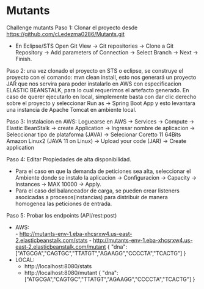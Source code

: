 # Mutants
Challenge mutants 
Paso 1: Clonar el proyecto desde https://github.com/cLedezma0286/Mutants.git
  * En Eclipse/STS Open Git View -> Git repositories -> Clone a Git Repository -> Add parameters of Connection -> Select Branch -> Next -> Finish.

Paso 2: una vez clonado el proyecto en  STS o eclipse, se construye el proyecto con el comando: mvn clean install, esto nos generará un proyecto JAR que nos servira para poder instalarlo en AWS con especificacion ELASTIC BEANSTALK, para lo cual requerimos el artefacto generado. En caso de querer ejecutarlo en local, simplemente basta con dar clic derecho sobre el proyecto y seleccionar Run as -> Spring Boot App y esto levantara una instancia de Apache Tomcat en ambiente local.

Paso 3: Instalacion en AWS:
Loguearse en AWS -> Services -> Compute -> Elastic BeanStalk -> create Application -> Ingresar nombre de aplicacion -> Seleccionar tipo de plataforma (JAVA) -> Selecionar Coretto 11 64Bits Amazon Linux2 (JAVA 11 on Linux) -> Upload your code (JAR) -> Create application

Paso 4: Editar Propiedades de alta disponibilidad.

* Para el caso en que la demanda de peticiones sea alta, seleccionar el Ambiente donde se instalo la aplicacion -> Configuracion -> Capacity -> Instances -> MAX 10000 -> Apply.
* Para el caso del balanceador de carga, se pueden crear listeners asocicadas a procesos(instancias) para distribuir de manera homogenea las peticiones de entrada.


Paso 5: Probar los endpoints (API/rest:post)
  * AWS:  
        - http://mutants-env-1.eba-xhcsrxw4.us-east-2.elasticbeanstalk.com/stats
        - http://mutants-env-1.eba-xhcsrxw4.us-east-2.elasticbeanstalk.com/mutant
            {
              "dna":["ATGCGA","CAGTGC","TTATGT","AGAAGG","CCCCTA","TCACTG"]
            }
   * LOCAL:
        - http://localhost:8080/stats
        - http://localhost:8080/mutant
            {
              "dna":["ATGCGA","CAGTGC","TTATGT","AGAAGG","CCCCTA","TCACTG"]
            }






